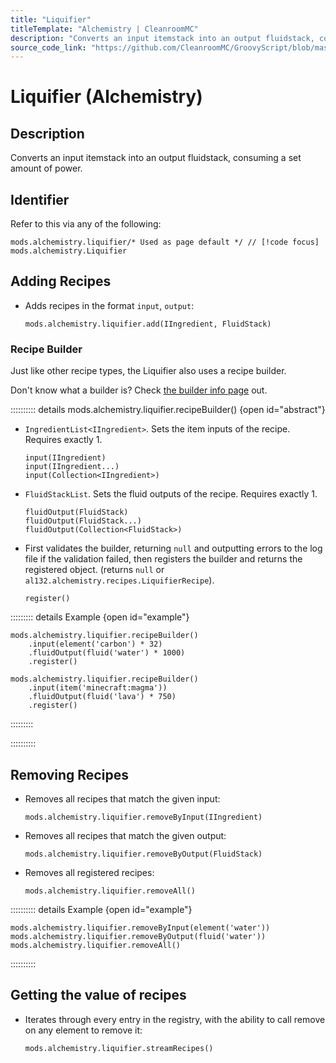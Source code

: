 ```yaml
---
title: "Liquifier"
titleTemplate: "Alchemistry | CleanroomMC"
description: "Converts an input itemstack into an output fluidstack, consuming a set amount of power."
source_code_link: "https://github.com/CleanroomMC/GroovyScript/blob/master/src/main/java/com/cleanroommc/groovyscript/compat/mods/alchemistry/Liquifier.java"
---
```


# Liquifier (Alchemistry)

## Description

Converts an input itemstack into an output fluidstack, consuming a set amount of power.

## Identifier

Refer to this via any of the following:

```groovy:no-line-numbers {1}
mods.alchemistry.liquifier/* Used as page default */ // [!code focus]
mods.alchemistry.Liquifier
```


## Adding Recipes

- Adds recipes in the format `input`, `output`:

    ```groovy:no-line-numbers
    mods.alchemistry.liquifier.add(IIngredient, FluidStack)
    ```


### Recipe Builder

Just like other recipe types, the Liquifier also uses a recipe builder.

Don't know what a builder is? Check [the builder info page](../../getting_started/builder.md) out.

:::::::::: details mods.alchemistry.liquifier.recipeBuilder() {open id="abstract"}
- `IngredientList<IIngredient>`. Sets the item inputs of the recipe. Requires exactly 1.

    ```groovy:no-line-numbers
    input(IIngredient)
    input(IIngredient...)
    input(Collection<IIngredient>)
    ```

- `FluidStackList`. Sets the fluid outputs of the recipe. Requires exactly 1.

    ```groovy:no-line-numbers
    fluidOutput(FluidStack)
    fluidOutput(FluidStack...)
    fluidOutput(Collection<FluidStack>)
    ```

- First validates the builder, returning `null` and outputting errors to the log file if the validation failed, then registers the builder and returns the registered object. (returns `null` or `al132.alchemistry.recipes.LiquifierRecipe`).

    ```groovy:no-line-numbers
    register()
    ```

::::::::: details Example {open id="example"}
```groovy:no-line-numbers
mods.alchemistry.liquifier.recipeBuilder()
    .input(element('carbon') * 32)
    .fluidOutput(fluid('water') * 1000)
    .register()

mods.alchemistry.liquifier.recipeBuilder()
    .input(item('minecraft:magma'))
    .fluidOutput(fluid('lava') * 750)
    .register()
```

:::::::::

::::::::::

## Removing Recipes

- Removes all recipes that match the given input:

    ```groovy:no-line-numbers
    mods.alchemistry.liquifier.removeByInput(IIngredient)
    ```

- Removes all recipes that match the given output:

    ```groovy:no-line-numbers
    mods.alchemistry.liquifier.removeByOutput(FluidStack)
    ```

- Removes all registered recipes:

    ```groovy:no-line-numbers
    mods.alchemistry.liquifier.removeAll()
    ```

:::::::::: details Example {open id="example"}
```groovy:no-line-numbers
mods.alchemistry.liquifier.removeByInput(element('water'))
mods.alchemistry.liquifier.removeByOutput(fluid('water'))
mods.alchemistry.liquifier.removeAll()
```

::::::::::

## Getting the value of recipes

- Iterates through every entry in the registry, with the ability to call remove on any element to remove it:

    ```groovy:no-line-numbers
    mods.alchemistry.liquifier.streamRecipes()
    ```
